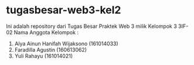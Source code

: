 # tugasbesar-web3-kel2
Ini adalah repository dari Tugas Besar Praktek Web 3 milik Kelompok 3 3IF-02
Nama Anggota Kelompok :
1. Alya Ainun Hanifah Wijaksono (161014033)
2. Faradilla Agustin (160613062)
3. Yuli Rahayu (161014021)
